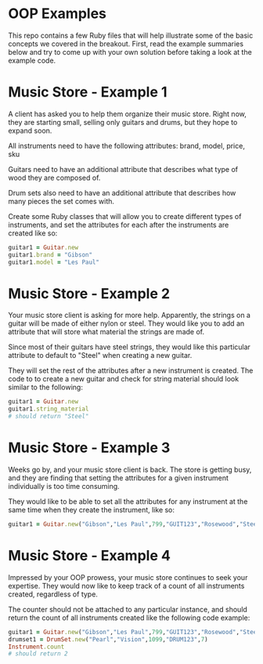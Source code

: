 OOP Examples
============

This repo contains a few Ruby files that will help illustrate some of the basic concepts we covered in the breakout. First, read the example summaries below and try to come up with your own solution before taking a look at the example code.


Music Store - Example 1
============

A client has asked you to help them organize their music store. Right now, they are starting small, selling only guitars and drums, but they hope to expand soon.

All instruments need to have the following attributes: brand, model, price, sku

Guitars need to have an additional attribute that describes what type of wood they are composed of.

Drum sets also need to have an additional attribute that describes how many pieces the set comes with.

Create some Ruby classes that will allow you to create different types of instruments, and set the attributes for each after the instruments are created like so:

```ruby
guitar1 = Guitar.new
guitar1.brand = "Gibson"
guitar1.model = "Les Paul"
```

Music Store - Example 2
============

Your music store client is asking for more help. Apparently, the strings on a guitar will be made of either nylon or steel. They would like you to add an attribute that will store what material the strings are made of.

Since most of their guitars have steel strings, they would like this particular attribute to default to "Steel" when creating a new guitar.

They will set the rest of the attributes after a new instrument is created. The code to to create a new guitar and check for string material should look similar to the following:

```ruby
guitar1 = Guitar.new
guitar1.string_material
# should return "Steel"
```


Music Store - Example 3
============

Weeks go by, and your music store client is back. The store is getting busy, and they are finding that setting the attributes for a given instrument individually is too time consuming. 

They would like to be able to set all the attributes for any instrument at the same time when they create the instrument, like so:

```ruby
guitar1 = Guitar.new("Gibson","Les Paul",799,"GUIT123","Rosewood","Steel")
```

Music Store - Example 4
============

Impressed by your OOP prowess, your music store continues to seek your expertise. They would now like to keep track of a count of all instruments created, regardless of type.

The counter should not be attached to any particular instance, and should return the count of all instruments created like the following code example:

```ruby
guitar1 = Guitar.new("Gibson","Les Paul",799,"GUIT123","Rosewood","Steel")
drumset1 = DrumSet.new("Pearl","Vision",1099,"DRUM123",7)
Instrument.count
# should return 2
```








